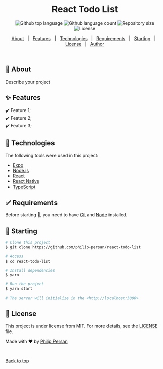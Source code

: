 <div align="center" id="top"> 
  &#xa0;

  <!-- <a href="https://reacttodolist.netlify.app">Demo</a> -->
</div>

<h1 align="center">React Todo List</h1>

<p align="center">
  <img alt="Github top language" src="https://img.shields.io/github/languages/top/philip-persan/react-todo-list?color=56BEB8">

  <img alt="Github language count" src="https://img.shields.io/github/languages/count/philip-persan/react-todo-list?color=56BEB8">

  <img alt="Repository size" src="https://img.shields.io/github/repo-size/philip-persan/react-todo-list?color=56BEB8">

  <img alt="License" src="https://img.shields.io/github/license/philip-persan/react-todo-list?color=56BEB8">

  <!-- <img alt="Github issues" src="https://img.shields.io/github/issues/philip-persan/react-todo-list?color=56BEB8" /> -->

  <!-- <img alt="Github forks" src="https://img.shields.io/github/forks/philip-persan/react-todo-list?color=56BEB8" /> -->

  <!-- <img alt="Github stars" src="https://img.shields.io/github/stars/philip-persan/react-todo-list?color=56BEB8" /> -->
</p>

<!-- Status -->

<!-- <h4 align="center"> 
	🚧  React Todo List 🚀 Under construction...  🚧
</h4> 

<hr> -->

<p align="center">
  <a href="#dart-about">About</a> &#xa0; | &#xa0; 
  <a href="#sparkles-features">Features</a> &#xa0; | &#xa0;
  <a href="#rocket-technologies">Technologies</a> &#xa0; | &#xa0;
  <a href="#white_check_mark-requirements">Requirements</a> &#xa0; | &#xa0;
  <a href="#checkered_flag-starting">Starting</a> &#xa0; | &#xa0;
  <a href="#memo-license">License</a> &#xa0; | &#xa0;
  <a href="https://github.com/philip-persan" target="_blank">Author</a>
</p>

<br>

## :dart: About ##

Describe your project

## :sparkles: Features ##

:heavy_check_mark: Feature 1;\
:heavy_check_mark: Feature 2;\
:heavy_check_mark: Feature 3;

## :rocket: Technologies ##

The following tools were used in this project:

- [Expo](https://expo.io/)
- [Node.js](https://nodejs.org/en/)
- [React](https://pt-br.reactjs.org/)
- [React Native](https://reactnative.dev/)
- [TypeScript](https://www.typescriptlang.org/)

## :white_check_mark: Requirements ##

Before starting :checkered_flag:, you need to have [Git](https://git-scm.com) and [Node](https://nodejs.org/en/) installed.

## :checkered_flag: Starting ##

```bash
# Clone this project
$ git clone https://github.com/philip-persan/react-todo-list

# Access
$ cd react-todo-list

# Install dependencies
$ yarn

# Run the project
$ yarn start

# The server will initialize in the <http://localhost:3000>
```

## :memo: License ##

This project is under license from MIT. For more details, see the [LICENSE](LICENSE.md) file.


Made with :heart: by <a href="https://github.com/philip-persan" target="_blank">Philip Persan</a>

&#xa0;

<a href="#top">Back to top</a>
